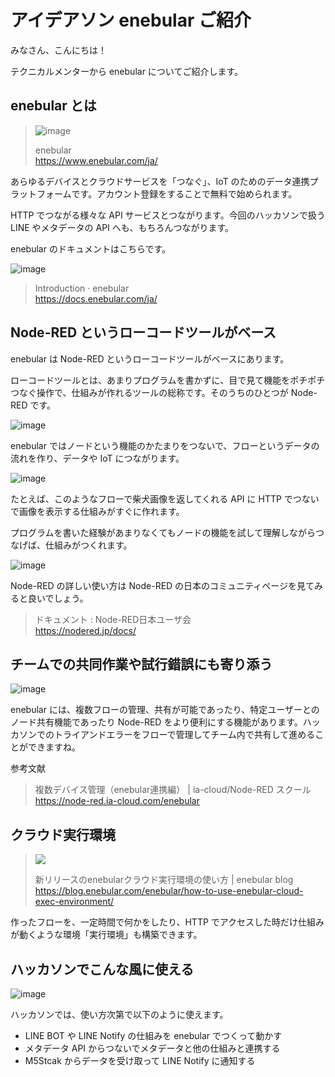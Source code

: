 # アイデアソン enebular ご紹介

みなさん、こんにちは！

テクニカルメンターから enebular についてご紹介します。

## enebular とは

> ![image](https://i.gyazo.com/627c47635133e03b57279d3292cdbf29.png)
> 
> enebular  
> https://www.enebular.com/ja/

あらゆるデバイスとクラウドサービスを「つなぐ」、IoT のためのデータ連携プラットフォームです。アカウント登録をすることで無料で始められます。

HTTP でつながる様々な API サービスとつながります。今回のハッカソンで扱う LINE やメタデータの API へも、もちろんつながります。

enebular のドキュメントはこちらです。

![image](https://i.gyazo.com/e6044a271c9e7913c5a34a378a8ed48b.png)

> Introduction · enebular  
> https://docs.enebular.com/ja/

## Node-RED というローコードツールがベース

enebular は Node-RED というローコードツールがベースにあります。

ローコードツールとは、あまりプログラムを書かずに、目で見て機能をポチポチつなぐ操作で、仕組みが作れるツールの総称です。そのうちのひとつが Node-RED です。

![image](https://i.gyazo.com/a93a65feb868db86c580e9f495d8a9e0.png)

enebular ではノードという機能のかたまりをつないで、フローというデータの流れを作り、データや IoT につながります。

![image](https://i.gyazo.com/82277372eeca4580a378bbc8bcc97769.jpg)

たとえば、このようなフローで柴犬画像を返してくれる API に HTTP でつないで画像を表示する仕組みがすぐに作れます。

プログラムを書いた経験があまりなくてもノードの機能を試して理解しながらつなげば、仕組みがつくれます。

![image](https://i.gyazo.com/0f0d8330e70baee4b216f55c51881f0b.png)

Node-RED の詳しい使い方は Node-RED の日本のコミュニティページを見てみると良いでしょう。

> ドキュメント : Node-RED日本ユーザ会  
> https://nodered.jp/docs/

## チームでの共同作業や試行錯誤にも寄り添う

![image](https://i.gyazo.com/9b56c44bc03f5f4d2262903e1d1cfef8.png)

enebular には、複数フローの管理、共有が可能であったり、特定ユーザーとのノード共有機能であったり Node-RED をより便利にする機能があります。ハッカソンでのトライアンドエラーをフローで管理してチーム内で共有して進めることができますね。

参考文献
> 複数デバイス管理（enebular連携編） | ia-cloud/Node-RED スクール  
> https://node-red.ia-cloud.com/enebular

## クラウド実行環境

> ![](https://blog.enebular.com/wp-content/uploads/2022/03/image-1-768x310.png)
>
> 新リリースのenebularクラウド実行環境の使い方 | enebular blog  
https://blog.enebular.com/enebular/how-to-use-enebular-cloud-exec-environment/

作ったフローを、一定時間で何かをしたり、HTTP でアクセスした時だけ仕組みが動くような環境「実行環境」も構築できます。

## ハッカソンでこんな風に使える

![image](https://i.gyazo.com/5cecb4da5090e7290bc69bd3f5eb059e.png)

ハッカソンでは、使い方次第で以下のように使えます。

- LINE BOT や LINE Notify の仕組みを enebular でつくって動かす
- メタデータ API からつないでメタデータと他の仕組みと連携する
- M5Stcak からデータを受け取って LINE Notify に通知する

